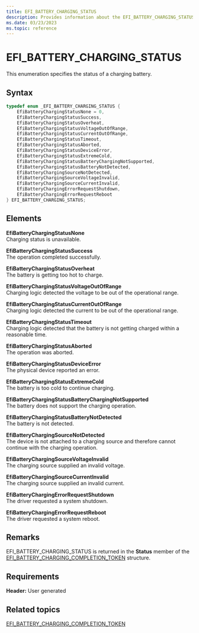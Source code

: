 ```yaml
---
title: EFI_BATTERY_CHARGING_STATUS
description: Provides information about the EFI_BATTERY_CHARGING_STATUS enumeration.
ms.date: 03/23/2023
ms.topic: reference
---
```


# EFI_BATTERY_CHARGING_STATUS

This enumeration specifies the status of a charging battery.

## Syntax

```cpp
typedef enum _EFI_BATTERY_CHARGING_STATUS {      
    EfiBatteryChargingStatusNone = 0,
    EfiBatteryChargingStatusSuccess,
    EfiBatteryChargingStatusOverheat,
    EfiBatteryChargingStatusVoltageOutOfRange,
    EfiBatteryChargingStatusCurrentOutOfRange,
    EfiBatteryChargingStatusTimeout,
    EfiBatteryChargingStatusAborted,
    EfiBatteryChargingStatusDeviceError,
    EfiBatteryChargingStatusExtremeCold,
    EfiBatteryChargingStatusBatteryChargingNotSupported,
    EfiBatteryChargingStatusBatteryNotDetected,
    EfiBatteryChargingSourceNotDetected,
    EfiBatteryChargingSourceVoltageInvalid,
    EfiBatteryChargingSourceCurrentInvalid,
    EfiBatteryChargingErrorRequestShutdown,
    EfiBatteryChargingErrorRequestReboot
} EFI_BATTERY_CHARGING_STATUS;
```

## Elements

**EfiBatteryChargingStatusNone**  
Charging status is unavailable.

**EfiBatteryChargingStatusSuccess**  
The operation completed successfully.

**EfiBatteryChargingStatusOverheat**  
The battery is getting too hot to charge.

**EfiBatteryChargingStatusVoltageOutOfRange**  
Charging logic detected the voltage to be out of the operational range.

**EfiBatteryChargingStatusCurrentOutOfRange**  
Charging logic detected the current to be out of the operational range.

**EfiBatteryChargingStatusTimeout**  
Charging logic detected that the battery is not getting charged within a reasonable time.

**EfiBatteryChargingStatusAborted**  
The operation was aborted.

**EfiBatteryChargingStatusDeviceError**  
The physical device reported an error.

**EfiBatteryChargingStatusExtremeCold**  
The battery is too cold to continue charging.

**EfiBatteryChargingStatusBatteryChargingNotSupported**  
The battery does not support the charging operation.

**EfiBatteryChargingStatusBatteryNotDetected**  
The battery is not detected.

**EfiBatteryChargingSourceNotDetected**  
The device is not attached to a charging source and therefore cannot continue with the charging operation.

**EfiBatteryChargingSourceVoltageInvalid**  
The charging source supplied an invalid voltage.

**EfiBatteryChargingSourceCurrentInvalid**  
The charging source supplied an invalid current.

**EfiBatteryChargingErrorRequestShutdown**  
The driver requested a system shutdown.

**EfiBatteryChargingErrorRequestReboot**  
The driver requested a system reboot.

## Remarks

EFI_BATTERY_CHARGING_STATUS is returned in the **Status** member of the [EFI_BATTERY_CHARGING_COMPLETION_TOKEN](efi-battery-charging-completion-token.md) structure.

## Requirements

**Header:** User generated

## Related topics

[EFI_BATTERY_CHARGING_COMPLETION_TOKEN](efi-battery-charging-completion-token.md)  
